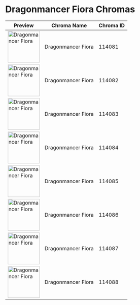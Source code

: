 # Dragonmancer Fiora Chromas

| Preview | Chroma Name | Chroma ID |
|---|---|---|
| <img src='https://raw.communitydragon.org/latest/plugins/rcp-be-lol-game-data/global/default/v1/champion-chroma-images/114/114081.png' alt='Dragonmancer Fiora' width='100'> | Dragonmancer Fiora | 114081 |
| <img src='https://raw.communitydragon.org/latest/plugins/rcp-be-lol-game-data/global/default/v1/champion-chroma-images/114/114082.png' alt='Dragonmancer Fiora' width='100'> | Dragonmancer Fiora | 114082 |
| <img src='https://raw.communitydragon.org/latest/plugins/rcp-be-lol-game-data/global/default/v1/champion-chroma-images/114/114083.png' alt='Dragonmancer Fiora' width='100'> | Dragonmancer Fiora | 114083 |
| <img src='https://raw.communitydragon.org/latest/plugins/rcp-be-lol-game-data/global/default/v1/champion-chroma-images/114/114084.png' alt='Dragonmancer Fiora' width='100'> | Dragonmancer Fiora | 114084 |
| <img src='https://raw.communitydragon.org/latest/plugins/rcp-be-lol-game-data/global/default/v1/champion-chroma-images/114/114085.png' alt='Dragonmancer Fiora' width='100'> | Dragonmancer Fiora | 114085 |
| <img src='https://raw.communitydragon.org/latest/plugins/rcp-be-lol-game-data/global/default/v1/champion-chroma-images/114/114086.png' alt='Dragonmancer Fiora' width='100'> | Dragonmancer Fiora | 114086 |
| <img src='https://raw.communitydragon.org/latest/plugins/rcp-be-lol-game-data/global/default/v1/champion-chroma-images/114/114087.png' alt='Dragonmancer Fiora' width='100'> | Dragonmancer Fiora | 114087 |
| <img src='https://raw.communitydragon.org/latest/plugins/rcp-be-lol-game-data/global/default/v1/champion-chroma-images/114/114088.png' alt='Dragonmancer Fiora' width='100'> | Dragonmancer Fiora | 114088 |
